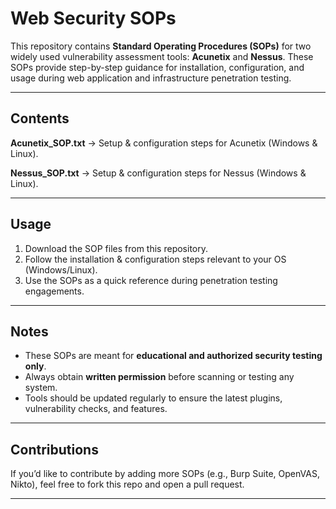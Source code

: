 # Web Security SOPs
This repository contains **Standard Operating Procedures (SOPs)** for two widely used vulnerability assessment tools: **Acunetix** and **Nessus**. These SOPs provide step-by-step guidance for installation, configuration, and usage during web application and infrastructure penetration testing.

---

## Contents
**Acunetix\_SOP.txt** → Setup & configuration steps for Acunetix (Windows & Linux).

**Nessus\_SOP.txt** → Setup & configuration steps for Nessus (Windows & Linux).

---

## Usage
1. Download the SOP files from this repository.
2. Follow the installation & configuration steps relevant to your OS (Windows/Linux).
3. Use the SOPs as a quick reference during penetration testing engagements.

---

## Notes
* These SOPs are meant for **educational and authorized security testing only**.
* Always obtain **written permission** before scanning or testing any system.
* Tools should be updated regularly to ensure the latest plugins, vulnerability checks, and features.

---

## Contributions
If you’d like to contribute by adding more SOPs (e.g., Burp Suite, OpenVAS, Nikto), feel free to fork this repo and open a pull request.

---

